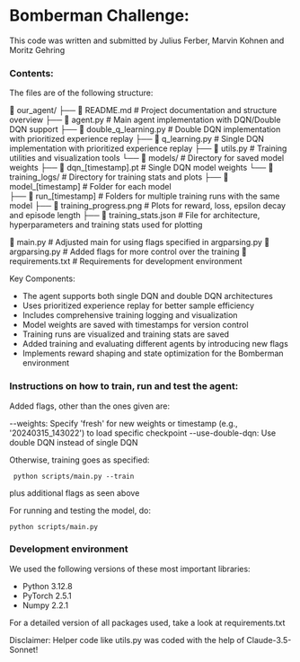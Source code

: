 # Bomberman Challenge:

This code was written and submitted by Julius Ferber, Marvin Kohnen and Moritz Gehring

### Contents:

The files are of the following structure:

📁 our_agent/
├── 📄 README.md                             # Project documentation and structure overview
├── 📄 agent.py                              # Main agent implementation with DQN/Double DQN support
├── 📄 double_q_learning.py                  # Double DQN implementation with prioritized experience replay
├── 📄 q_learning.py                         # Single DQN implementation with prioritized experience replay
├── 📄 utils.py                              # Training utilities and visualization tools
└── 📁 models/                               # Directory for saved model weights
    ├── 📄 dqn_[timestamp].pt                # Single DQN model weights
└── 📁 training_logs/                        # Directory for training stats and plots
    ├── 📁 model_[timestamp]                 # Folder for each model   
        ├── 📁 run_[timestamp]               # Folders for multiple training runs with the same model
            ├── 📄 training_progress.png     # Plots for reward, loss, epsilon decay and episode length
            ├── 📄 training_stats.json       # File for architecture, hyperparameters and training stats used for plotting

📄 main.py                                   # Adjusted main for using flags specified in argparsing.py
📄 argparsing.py                             # Added flags for more control over the training 
📄 requirements.txt                          # Requirements for development environment 
    

Key Components:
- The agent supports both single DQN and double DQN architectures
- Uses prioritized experience replay for better sample efficiency
- Includes comprehensive training logging and visualization
- Model weights are saved with timestamps for version control
- Training runs are visualized and training stats are saved
- Added training and evaluating different agents by introducing new flags
- Implements reward shaping and state optimization for the Bomberman environment

### Instructions on how to train, run and test the agent:

Added flags, other than the ones given are:

--weights: Specify 'fresh' for new weights or timestamp (e.g., '20240315_143022') to load specific checkpoint
--use-double-dqn: Use double DQN instead of single DQN 

Otherwise, training goes as specified:

``` python scripts/main.py --train```

plus additional flags as seen above

For running and testing the model, do:

``` python scripts/main.py ```


### Development environment

We used the following versions of these most important libraries:

- Python 3.12.8
- PyTorch 2.5.1
- Numpy 2.2.1

For a detailed version of all packages used, take a look at requirements.txt

Disclaimer: Helper code like utils.py was coded with the help of Claude-3.5-Sonnet!
